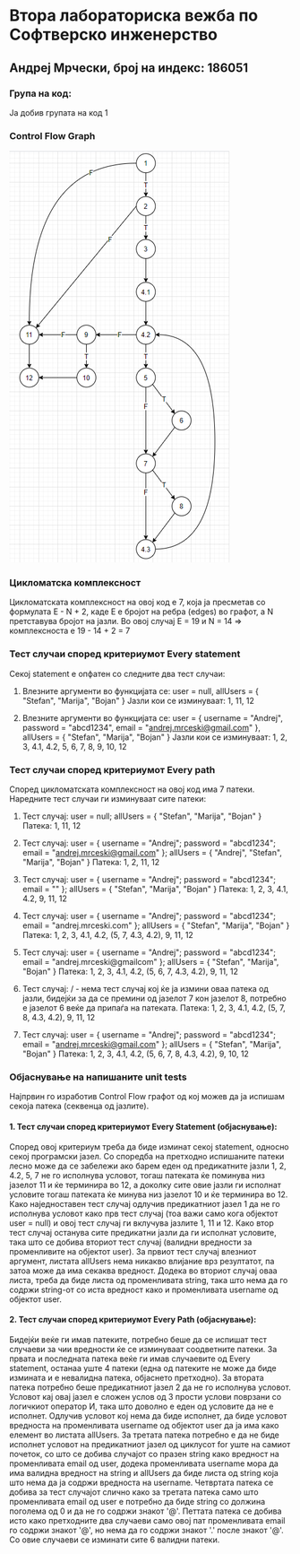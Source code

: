 # Втора лабораториска вежба по Софтверско инженерство
## Андреј Мрчески, број на индекс: 186051
### Група на код:
Ја добив групата на код 1
### Control Flow Graph
![Control Flow Graph](CFG.PNG)
### Цикломатска комплексност
Цикломатската комплексност на овој код е 7, која ја пресметав со формулата E - N + 2, каде E е бројот на ребра (edges) во графот, а N претставува бројот на јазли. Во овој случај E = 19 и N = 14 => комплексноста е 19 - 14 + 2 = 7
### Тест случаи според критериумот Every statement
Секој statement е опфатен со следните два тест случаи:
1. Влезните аргументи во функцијата се:
    user = null, allUsers = { "Stefan", "Marija", "Bojan" }
    Јазли кои се изминуваат: 1, 11, 12

2. Влезните аргументи во функцијата се:
    user = { username = "Andrej", password = "abcd1234", email = "andrej.mrceski@gmail.com" }, allUsers = { "Stefan", "Marija", "Bojan" }
    Јазли кои се изминуваат: 1, 2, 3, 4.1, 4.2, 5, 6, 7, 8, 9, 10, 12

### Тест случаи според критериумот Every path
Според цикломатската комплексност на овој код има 7 патеки. Наредните тест случаи ги изминуваат сите патеки:
1. Тест случај: user = null; allUsers = { "Stefan", "Marija", "Bojan" }
   Патека: 1, 11, 12

2. Тест случај: user = { username = "Andrej"; password = "abcd1234"; email = "andrej.mrceski@gmail.com" }; allUsers = { "Andrej", "Stefan", "Marija", "Bojan" }
   Патека: 1, 2, 11, 12

3. Тест случај: user = { username = "Andrej"; password = "abcd1234"; email = "" }; allUsers = { "Stefan", "Marija", "Bojan" }
   Патека: 1, 2, 3, 4.1, 4.2, 9, 11, 12

4. Тест случај: user = { username = "Andrej"; password = "abcd1234"; email = "andrej.mrceski.com" }; allUsers = { "Stefan", "Marija", "Bojan" }
   Патека: 1, 2, 3, 4.1, 4.2, (5, 7, 4.3, 4.2), 9, 11, 12
   
5. Тест случај: user = { username = "Andrej"; password = "abcd1234"; email = "andrej.mrceski@gmailcom" }; allUsers = { "Stefan", "Marija", "Bojan" }
   Патека: 1, 2, 3, 4.1, 4.2, (5, 6, 7, 4.3, 4.2), 9, 11, 12
   
6. Тест случај: / - нема тест случај кој ќе ја измини оваа патека од јазли, бидејќи за да се премини од јазелот 7 кон јазелот 8, потребно е јазелот 6 веќе да припаѓа на патеката.
   Патека: 1, 2, 3, 4.1, 4.2, (5, 7, 8, 4.3, 4.2), 9, 11, 12
   
7. Тест случај: user = { username = "Andrej"; password = "abcd1234"; email = "andrej.mrceski@gmail.com" }; allUsers = { "Stefan", "Marija", "Bojan" }
   Патека: 1, 2, 3, 4.1, 4.2, (5, 6, 7, 8, 4.3, 4.2), 9, 10, 12

### Објаснување на напишаните unit tests
Најпрвин го изработив Control Flow графот од кој можев да ја испишам секоја патека (секвенца од јазлите).
#### 1. Тест случаи според критериумот Every Statement (објаснување):
Според овој критериум треба да биде изминат секој statement, односно секој програмски јазел. Со споредба на претходно испишаните патеки лесно може да се забележи ако барем еден од предикатните јазли 1, 2, 4.2, 5, 7 не го исполнува условот, тогаш патеката ќе поминува низ јазелот 11 и ќе терминира во 12, а доколку сите овие јазли ги исполнат условите тогаш патеката ќе минува низ јазелот 10 и ќе терминира во 12. Како наједноставен тест случај одлучив предикатниот јазел 1 да не го исполнува условот како прв тест случај (тоа важи само кога објектот user = null) и овој тест случај ги вклучува јазлите 1, 11 и 12. Како втор тест случај останува сите предикатни јазли да ги исполнат условите, така што се добива вториот тест случај (валидни вредности за променливите на објектот user). За првиот тест случај влезниот аргумент, листата allUsers нема никакво влијание врз резултатот, па затоа може да има секаква вредност. Додека во вториот случај оваа листа, треба да биде листа од променливата string, така што нема да го содржи string-от со иста вредност како и променливата username од објектот user.

#### 2. Тест случаи според критериумот Every Path (објаснување):
Бидејќи веќе ги имав патеките, потребно беше да се испишат тест случаеви за чии вредности ќе се изминуваат соодветните патеки. За првата и последната патека веќе ги имав случаевите од Every statement, останаа уште 4 патеки (една од патеките не може да биде измината и е невалидна патека, објаснето претходно). 
За втората патека потребно беше предикатниот јазел 2 да не го исполнува условот. Условот кај овај јазел е сложен услов од 3 прости услови поврзани со логичкиот оператор И, така што доволно е еден од условите да не е исполнет. Одлучив условот кој нема да биде исполнет, да биде условот вредноста на променливата username од објектот user да ја има како елемент во листата allUsers.
За третата патека потребно е да не биде исполнет условот на предикатниот јазел од циклусот for уште на самиот почеток, со што се добива случајот со празен string како вредност на променливата email од user, додека променливата username мора да има валидна вредност на string и allUsers да биде листа од string која што нема да ја содржи вредноста на username.
Четвртата патека се добива за тест случајот слично како за третата патека само што променливата email од user е потребно да биде string со должина поголема од 0 и да не го содржи знакот '@'.
Петтата патека се добива исто како претходните два случаеви само овој пат променливата email го содржи знакот '@', но нема да го содржи знакот '.' после знакот '@'.
Со овие случаеви се изминати сите 6 валидни патеки.
